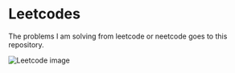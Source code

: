 # Leetcodes

The problems I am solving from leetcode or neetcode goes to this repository.



![Leetcode image](https://i.postimg.cc/RZJBwscY/leetcode.png)